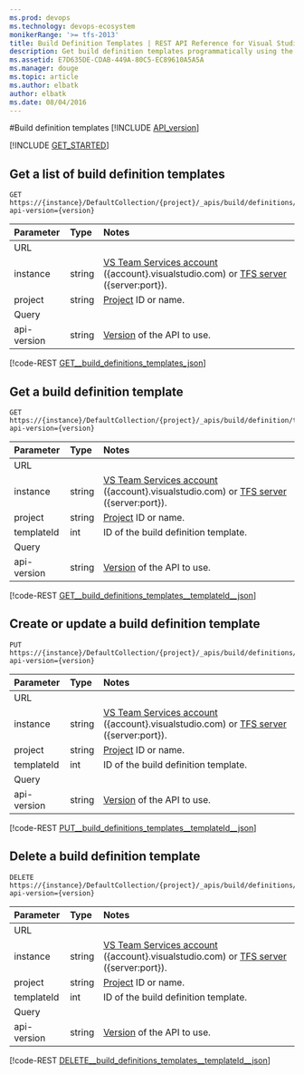 ```yaml
---
ms.prod: devops
ms.technology: devops-ecosystem
monikerRange: '>= tfs-2013'
title: Build Definition Templates | REST API Reference for Visual Studio Team Services and Team Foundation Server
description: Get build definition templates programmatically using the REST APIs for Visual Studio Team Services and Team Foundation Server.
ms.assetid: E7D635DE-CDAB-449A-80C5-EC89610A5A5A
ms.manager: douge
ms.topic: article
ms.author: elbatk
author: elbatk
ms.date: 08/04/2016
---
```


#Build definition templates
[!INCLUDE [API_version](../_data/version2.md)]

[!INCLUDE [GET_STARTED](../_data/get-started.md)]

## Get a list of build definition templates

```no-highlight
GET https://{instance}/DefaultCollection/{project}/_apis/build/definitions/templates?api-version={version}
```

| Parameter     | Type                 | Notes
|:--------------|:---------------------|:------------
| URL
| instance      | string               | [VS Team Services account](/vsts/integrate/get-started/rest/basics) ({account}.visualstudio.com) or [TFS server](/vsts/integrate/get-started/rest/basics) ({server:port}).
| project       | string               | [Project](../tfs/projects.md) ID or name.
| Query
| api-version   | string               | [Version](../../concepts/rest-api-versioning.md) of the API to use.

[!code-REST [GET__build_definitions_templates_json](./_data/definitionTemplates/GET__build_definitions_templates.json)]

## Get a build definition template

```no-highlight
GET https://{instance}/DefaultCollection/{project}/_apis/build/definition/templates/{templateId}?api-version={version}
```

| Parameter    | Type   | Notes
|:-------------|:-------|:------------
| URL
| instance     | string | [VS Team Services account](/vsts/integrate/get-started/rest/basics) ({account}.visualstudio.com) or [TFS server](/vsts/integrate/get-started/rest/basics) ({server:port}).
| project      | string | [Project](../tfs/projects.md) ID or name.
| templateId   | int    | ID of the build definition template.
| Query
| api-version  | string | [Version](../../concepts/rest-api-versioning.md) of the API to use.

[!code-REST [GET__build_definitions_templates__templateId__json](./_data/definitionTemplates/GET__build_definitions_templates__templateId_.json)]


## Create or update a build definition template

```no-highlight
PUT https://{instance}/DefaultCollection/{project}/_apis/build/definitions/templates/{templateId}?api-version={version}
```

| Parameter     | Type                 | Notes
|:--------------|:---------------------|:------------
| URL
| instance      | string               | [VS Team Services account](/vsts/integrate/get-started/rest/basics) ({account}.visualstudio.com) or [TFS server](/vsts/integrate/get-started/rest/basics) ({server:port}).
| project       | string               | [Project](../tfs/projects.md) ID or name.
| templateId    | int                  | ID of the build definition template.
| Query
| api-version   | string               | [Version](../../concepts/rest-api-versioning.md) of the API to use.

[!code-REST [PUT__build_definitions_templates__templateId__json](./_data/definitionTemplates/PUT__build_definitions_templates__templateId_.json)]


## Delete a build definition template

```no-highlight
DELETE https://{instance}/DefaultCollection/{project}/_apis/build/definitions/templates/{templateId}?api-version={version}
```

| Parameter     | Type                 | Notes
|:--------------|:---------------------|:------------
| URL
| instance      | string               | [VS Team Services account](/vsts/integrate/get-started/rest/basics) ({account}.visualstudio.com) or [TFS server](/vsts/integrate/get-started/rest/basics) ({server:port}).
| project       | string               | [Project](../tfs/projects.md) ID or name.
| templateId    | int                  | ID of the build definition template.
| Query
| api-version   | string               | [Version](../../concepts/rest-api-versioning.md) of the API to use.

[!code-REST [DELETE__build_definitions_templates__templateId__json](./_data/definitionTemplates/DELETE__build_definitions_templates__templateId_.json)]
